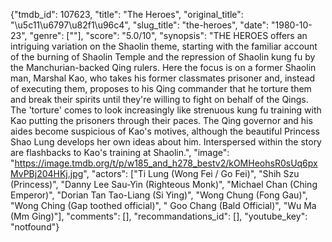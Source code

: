 {"tmdb_id": 107623, "title": "The Heroes", "original_title": "\u5c11\u6797\u82f1\u96c4", "slug_title": "the-heroes", "date": "1980-10-23", "genre": [""], "score": "5.0/10", "synopsis": "THE HEROES offers an intriguing variation on the Shaolin theme, starting with the familiar account of the burning of Shaolin Temple and the repression of Shaolin kung fu by the Manchurian-backed Qing rulers. Here the focus is on a former Shaolin man, Marshal Kao, who takes his former classmates prisoner and, instead of executing them, proposes to his Qing commander that he torture them and break their spirits until they're willing to fight on behalf of the Qings. The 'torture' comes to look increasingly like strenuous kung fu training with Kao putting the prisoners through their paces. The Qing governor and his aides become suspicious of Kao's motives, although the beautiful Princess Shao Lung develops her own ideas about him. Interspersed within the story are flashbacks to Kao's training at Shaolin.", "image": "https://image.tmdb.org/t/p/w185_and_h278_bestv2/kOMHeohsR0sUq6pxMvPBj204HKj.jpg", "actors": ["Ti Lung (Wong Fei / Go Fei)", "Shih Szu (Princess)", "Danny Lee Sau-Yin (Righteous Monk)", "Michael Chan (Ching Emperor)", "Dorian Tan Tao-Liang (Si Ying)", "Wong Chung (Fong Gau)", "Wong Ching (Gap toothed official)", " Goo Chang  (Bald Official)", "Wu Ma (Mm Ging)"], "comments": [], "recommandations_id": [], "youtube_key": "notfound"}